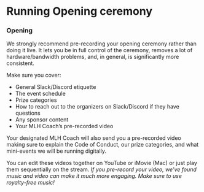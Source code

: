 # Running Opening ceremony

### **Opening**

We strongly recommend pre-recording your opening ceremony rather than doing it live. It lets you be in full control of the ceremony, removes a lot of hardware/bandwidth problems, and, in general, is significantly more consistent. 

Make sure you cover:

* General Slack/Discord etiquette
* The event schedule
* Prize categories
* How to reach out to the organizers on Slack/Discord if they have questions
* Any sponsor content
* Your MLH Coach’s pre-recorded video

Your designated MLH Coach will also send you a pre-recorded video making sure to explain the Code of Conduct, our prize categories, and what mini-events we will be running digitally.

You can edit these videos together on YouTube or iMovie \(Mac\) or just play them sequentially on the stream. _If you pre-record your video, we’ve found music and video can make it much more engaging. Make sure to use royalty-free music!_

